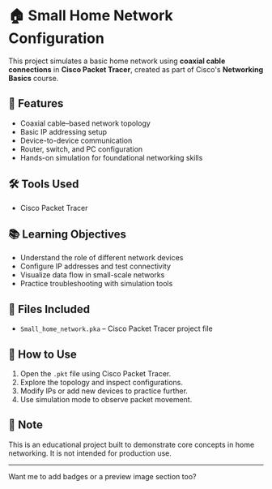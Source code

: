 # 🏠 Small Home Network Configuration

This project simulates a basic home network using **coaxial cable connections** in **Cisco Packet Tracer**, created as part of Cisco's **Networking Basics** course.

## 🔧 Features

- Coaxial cable–based network topology
- Basic IP addressing setup
- Device-to-device communication
- Router, switch, and PC configuration
- Hands-on simulation for foundational networking skills

## 🛠 Tools Used

- Cisco Packet Tracer

## 📚 Learning Objectives

- Understand the role of different network devices
- Configure IP addresses and test connectivity
- Visualize data flow in small-scale networks
- Practice troubleshooting with simulation tools

## 📁 Files Included

- `Small_home_network.pka` – Cisco Packet Tracer project file

## 🚀 How to Use

1. Open the `.pkt` file using Cisco Packet Tracer.
2. Explore the topology and inspect configurations.
3. Modify IPs or add new devices to practice further.
4. Use simulation mode to observe packet movement.

## 📌 Note

This is an educational project built to demonstrate core concepts in home networking. It is not intended for production use.

---

Want me to add badges or a preview image section too?
